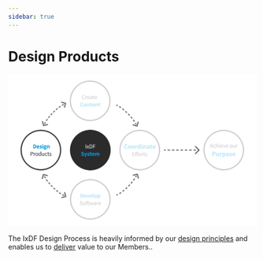 ```yaml
---
sidebar: true
---
```


# Design Products

![](../images/hero-design.svg)

The IxDF Design Process is heavily informed by our [design principles](/design-products/design-principles.md) and enables us to [deliver](/design-products/delivery-process.md) value to our Members..
